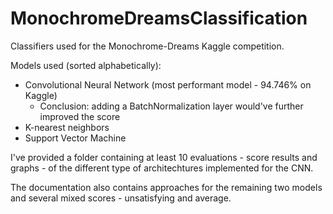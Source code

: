 # MonochromeDreamsClassification

Classifiers used for the Monochrome-Dreams Kaggle competition.

Models used (sorted alphabetically):
- Convolutional Neural Network (most performant model - 94.746% on Kaggle)
  - Conclusion: adding a BatchNormalization layer would've further improved the score
- K-nearest neighbors
- Support Vector Machine

I've provided a folder containing at least 10 evaluations - score results and graphs - of the different type of architechtures implemented for the CNN.

The documentation also contains approaches for the remaining two models and several mixed scores - unsatisfying and average.
